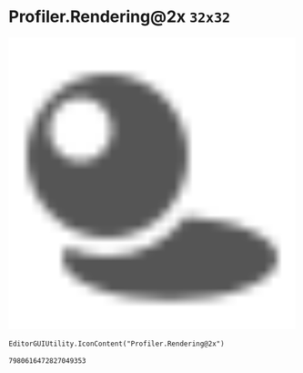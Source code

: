 # Profiler.Rendering@2x `32x32`
<img src="/img/Profiler.Rendering@2x.png" width=512 height=512>

``` CSharp
EditorGUIUtility.IconContent("Profiler.Rendering@2x")
```
```
7980616472827049353
```
